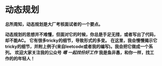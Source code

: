 # 动态规划
**总所周知，动态规划是大厂考核面试者的一个要点。**

**动态规划的思想并不难懂，但面对它的时候，你总是手足无措，或者写出了代码，却不能AC。**
**它有很多tricky的细节，导致形式的多变。**
**在这里，我会慢慢揭示它tricky的细节，并附上例子(来自leetcode或者我的编写)。我会把它做成一个系列。**
**欢迎大家关注我的公众号**
***嗯 一起找份好工作***
**我是鱼非愚，和你一样，找工作的的年轻人！**
